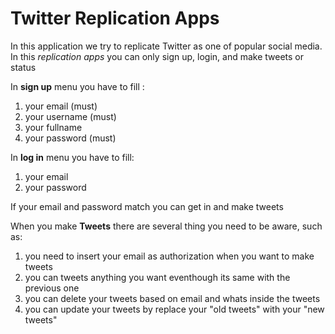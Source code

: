 # Twitter Replication Apps

In this application we try to replicate Twitter as one of popular social media. 
In this *replication apps* you can only sign up, login, and make tweets or status

In **sign up** menu you have to fill :
1. your email (must)
2. your username (must)
3. your fullname
4. your password (must)

In **log in** menu you have to fill:
1. your email
2. your password

If your email and password match you can get in and make tweets

When you make **Tweets** there are several thing you need to be aware, such as:
1. you need to insert your email as authorization when you want to make tweets
2. you can tweets anything you want eventhough its same with the previous one
3. you can delete your tweets based on email and whats inside the tweets
4. you can update your tweets by replace your "old tweets" with your "new tweets"
